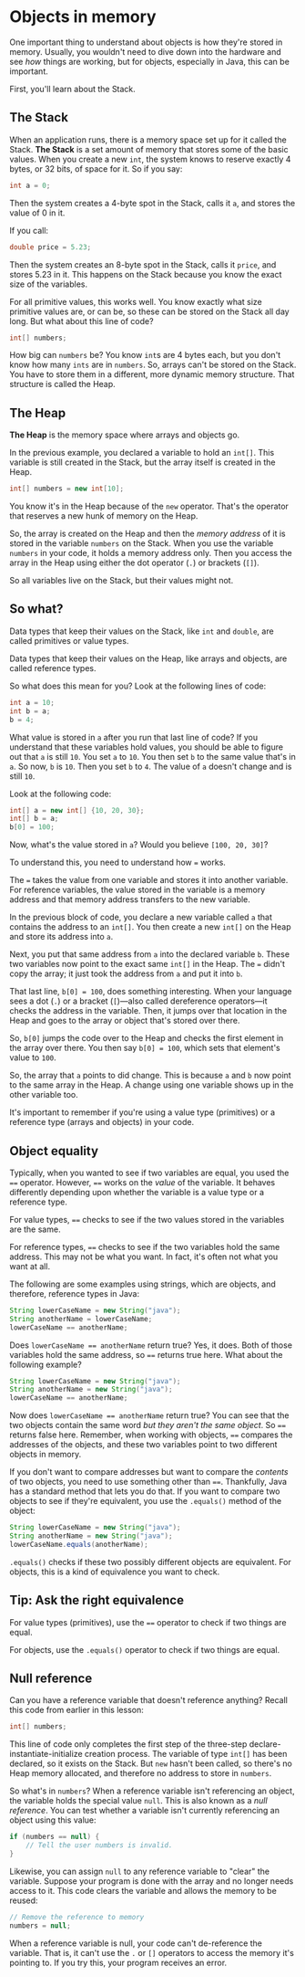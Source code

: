 # Objects in memory

One important thing to understand about objects is how they're stored in memory. Usually, you wouldn't need to dive down into the hardware and see _how_ things are working, but for objects, especially in Java, this can be important.

First, you'll learn about the Stack.

## The Stack
When an application runs, there is a memory space set up for it called the Stack. **The Stack** is a set amount of memory that stores some of the basic values. When you create a new `int`, the system knows to reserve exactly 4 bytes, or 32 bits, of space for it. So if you say:

```java
int a = 0;
```

Then the system creates a 4-byte spot in the Stack, calls it `a`, and stores the value of 0 in it.

If you call:

```java
double price = 5.23;
```

Then the system creates an 8-byte spot in the Stack, calls it `price`, and stores 5.23 in it. This happens on the Stack because you know the exact size of the variables.

For all primitive values, this works well. You know exactly what size primitive values are, or can be, so these can be stored on the Stack all day long. But what about this line of code?

```java
int[] numbers;
```

How big can `numbers` be? You know `int`s are 4 bytes each, but you don't know how many `ints` are in `numbers`. So, arrays can't be stored on the Stack. You have to store them in a different, more dynamic memory structure. That structure is called the Heap.

## The Heap
**The Heap** is the memory space where arrays and objects go.

In the previous example, you declared a variable to hold an `int[]`. This variable is still created in the Stack, but the array itself is created in the Heap.

```java
int[] numbers = new int[10];
```

You know it's in the Heap because of the `new` operator. That's the operator that reserves a new hunk of memory on the Heap.

So, the array is created on the Heap and then the _memory address_ of it is stored in the variable `numbers` on the Stack. When you use the variable `numbers` in your code, it holds a memory address only. Then you access the array in the Heap using either the dot operator (`.`) or brackets (`[]`).

So all variables live on the Stack, but their values might not.

## So what?
Data types that keep their values on the Stack, like `int` and `double`, are called primitives or value types.

Data types that keep their values on the Heap, like arrays and objects, are called reference types.

So what does this mean for you? Look at the following lines of code:

```java
int a = 10;
int b = a;
b = 4;
```

What value is stored in `a` after you run that last line of code? If you understand that these variables hold values, you should be able to figure out that `a` is still `10`. You set `a` to `10`. You then set `b` to the same value that's in `a`. So now, `b` is `10`. Then you set `b` to `4`. The value of `a` doesn't change and is still `10`.

Look at the following code:

```java
int[] a = new int[] {10, 20, 30};
int[] b = a;
b[0] = 100;
```

Now, what's the value stored in `a`? Would you believe `[100, 20, 30]`?

To understand this, you need to understand how `=` works.

The `=` takes the value from one variable and stores it into another variable. For reference variables, the value stored in the variable is a memory address and that memory address transfers to the new variable.

In the previous block of code, you declare a new variable called `a` that contains the address to an `int[]`. You then create a new `int[]` on the Heap and store its address into `a`.

Next, you put that same address from `a` into the declared variable `b`. These two variables now point to the exact same `int[]` in the Heap. The `=` didn't copy the array; it just took the address from `a` and put it into `b`.

That last line, `b[0] = 100`, does something interesting. When your language sees a dot (`.`) or a bracket (`[`)—also called dereference operators—it checks the address in the variable. Then, it jumps over that location in the Heap and goes to the array or object that's stored over there.

So, `b[0]` jumps the code over to the Heap and checks the first element in the array over there. You then say `b[0] = 100`, which sets that element's value to `100`.

So, the array that `a` points to did change. This is because `a` and `b` now point to the same array in the Heap. A change using one variable shows up in the other variable too.

It's important to remember if you're using a value type (primitives) or a reference type (arrays and objects) in your code.

## Object equality
Typically, when you wanted to see if two variables are equal, you used the `==` operator. However, `==` works on the _value_ of the variable. It behaves differently depending upon whether the variable is a value type or a reference type.

For value types, `==` checks to see if the two values stored in the variables are the same.

For reference types, `==` checks to see if the two variables hold the same address. This may not be what you want. In fact, it's often not what you want at all.

The following are some examples using strings, which are objects, and therefore, reference types in Java:

```java
String lowerCaseName = new String("java");
String anotherName = lowerCaseName;
lowerCaseName == anotherName;
```

Does `lowerCaseName == anotherName` return true? Yes, it does. Both of those variables hold the same address, so `==` returns true here. What about the following example?

```java
String lowerCaseName = new String("java");
String anotherName = new String("java");
lowerCaseName == anotherName;
```

Now does `lowerCaseName == anotherName` return true? You can see that the two objects contain the same word _but they aren't the same object_. So `==` returns false here. Remember, when working with objects, `==` compares the addresses of the objects, and these two variables point to two different objects in memory.

If you don't want to compare addresses but want to compare the _contents_ of two objects, you need to use something other than `==`. Thankfully, Java has a standard method that lets you do that. If you want to compare two objects to see if they're equivalent, you use the `.equals()` method of the object:

```java
String lowerCaseName = new String("java");
String anotherName = new String("java");
lowerCaseName.equals(anotherName);
```

`.equals()` checks if these two possibly different objects are equivalent. For objects, this is a kind of equivalence you want to check.

## Tip: Ask the right equivalence
For value types (primitives), use the `==` operator to check if two things are equal.

For objects, use the `.equals()` operator to check if two things are equal.

## Null reference
Can you have a reference variable that doesn't reference anything? Recall this code from earlier in this lesson:

```java
int[] numbers;
```

This line of code only completes the first step of the three-step declare-instantiate-initialize creation process. The variable of type `int[]` has been declared, so it exists on the Stack. But `new` hasn't been called, so there's no Heap memory allocated, and therefore no address to store in `numbers`.

So what's in `numbers`? When a reference variable isn't referencing an object, the variable holds the special value `null`. This is also known as a _null reference_. You can test whether a variable isn't currently referencing an object using this value:

```java
if (numbers == null) {
    // Tell the user numbers is invalid.
}
```

Likewise, you can assign `null` to any reference variable to "clear" the variable. Suppose your program is done with the array and no longer needs access to it. This code clears the variable and allows the memory to be reused:

```java
// Remove the reference to memory
numbers = null;
```

When a reference variable is null, your code can't de-reference the variable. That is, it can't use the `.` or `[]` operators to access the memory it's pointing to. If you try this, your program receives an error.